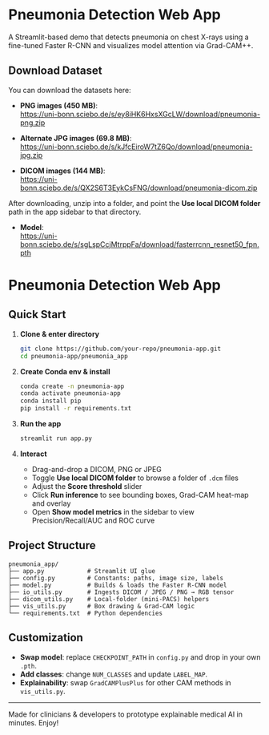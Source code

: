 # Pneumonia Detection Web App

A Streamlit-based demo that detects pneumonia on chest X-rays using a fine-tuned Faster R-CNN and visualizes model attention via Grad-CAM++.

## Download Dataset

You can download the datasets here:

- **PNG images (450 MB)**:  
  https://uni-bonn.sciebo.de/s/ey8iHK6HxsXGcLW/download/pneumonia-png.zip  

- **Alternate JPG images (69.8 MB)**:  
   https://uni-bonn.sciebo.de/s/kJfcEiroW7tZ6Qo/download/pneumonia-jpg.zip

- **DICOM images (144 MB)**:  
  https://uni-bonn.sciebo.de/s/QX2S6T3EykCsFNG/download/pneumonia-dicom.zip  

After downloading, unzip into a folder, and point the **Use local DICOM folder** path in the app sidebar to that directory.

- **Model**:  
  https://uni-bonn.sciebo.de/s/sgLspCcjMtrppFa/download/fasterrcnn_resnet50_fpn.pth

# Pneumonia Detection Web App

## Quick Start

1. **Clone & enter directory**  
   ```bash
   git clone https://github.com/your-repo/pneumonia-app.git
   cd pneumonia-app/pneumonia_app
   ```

2. **Create Conda env & install**  
   ```bash
   conda create -n pneumonia-app
   conda activate pneumonia-app
   conda install pip
   pip install -r requirements.txt
   ```

3. **Run the app**  
   ```bash
   streamlit run app.py
   ```

4. **Interact**  
   - Drag-and-drop a DICOM, PNG or JPEG  
   - Toggle **Use local DICOM folder** to browse a folder of `.dcm` files  
   - Adjust the **Score threshold** slider  
   - Click **Run inference** to see bounding boxes, Grad-CAM heat-map and overlay  
   - Open **Show model metrics** in the sidebar to view Precision/Recall/AUC and ROC curve

## Project Structure

```
pneumonia_app/
├── app.py            # Streamlit UI glue
├── config.py         # Constants: paths, image size, labels
├── model.py          # Builds & loads the Faster R-CNN model
├── io_utils.py       # Ingests DICOM / JPEG / PNG → RGB tensor
├── dicom_utils.py    # Local-folder (mini-PACS) helpers
├── vis_utils.py      # Box drawing & Grad-CAM logic
└── requirements.txt  # Python dependencies
```

## Customization

- **Swap model**: replace `CHECKPOINT_PATH` in `config.py` and drop in your own `.pth`.  
- **Add classes**: change `NUM_CLASSES` and update `LABEL_MAP`.  
- **Explainability**: swap `GradCAMPlusPlus` for other CAM methods in `vis_utils.py`.

---

Made for clinicians & developers to prototype explainable medical AI in minutes. Enjoy!
